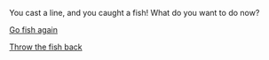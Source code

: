 You cast a line, and you caught a fish! What do you want to do now? 

[Go fish again](fish.md)

[Throw the fish back](release-fish.md)
